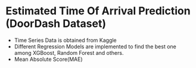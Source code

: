 # Estimated Time Of Arrival Prediction (DoorDash Dataset)

- Time Series Data is obtained from Kaggle
- Different Regression Models are implemented to find the best one among XGBoost, Random Forest and others.
- Mean Absolute Score(MAE)
